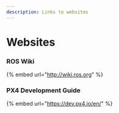 ```yaml
---
description: Links to websites
---
```


# Websites

### ROS Wiki

{% embed url="http://wiki.ros.org" %}

### PX4 Development Guide

{% embed url="https://dev.px4.io/en/" %}



